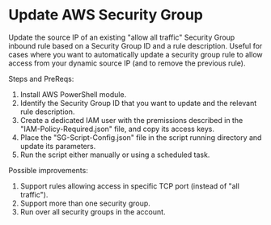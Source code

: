 # Update AWS Security Group
Update the source IP of an existing "allow all traffic" Security Group inbound rule based on a Security Group ID and a rule description.
Useful for cases where you want to automatically update a security group rule to allow access from your dynamic source IP (and to remove the previous rule).

Steps and PreReqs:
1. Install AWS PowerShell module.
2. Identify the Security Group ID that you want to update and the relevant rule description.
3. Create a dedicated IAM user with the premissions described in the "IAM-Policy-Required.json" file, and copy its access keys.
4. Place the "SG-Script-Config.json" file in the script running directory and update its parameters.
5. Run the script either manually or using a scheduled task.


Possible improvements:
1. Support rules allowing access in specific TCP port (instead of "all traffic").
2. Support more than one security group.
3. Run over all security groups in the account.
